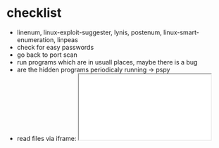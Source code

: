 # checklist

- linenum, linux-exploit-suggester, lynis, postenum, linux-smart-enumeration, linpeas
- check for easy passwords
- go back to port scan
- run programs which are in usuall places, maybe there is a bug
- are the hidden programs periodicaly running -> pspy
- read files via iframe: <iframe src='/root/.ssh/id_rsa'>

# interesting files

## search thru all binary with strings and grep

```bash
find . -type f | xargs strings | grep -i "passwo"
```

## list files which are modifyed by user

```bash
ls -lt --time-style=full-iso | grep -v "000000000"
find . -type f 2> /dev/null | xargs -I "{}" sh -c "stat -c '%n|%y' '{}' 2> /dev/null" | grep -v "000000000"
```

# permissions

## add user to group

```cmd
net localgroup <group> <user> /add
```

## set full permission to file

```cmd
CACLS file_path /e /p <user>:F
```
